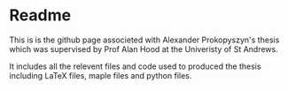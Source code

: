 # Readme

This is is the github page associeted with Alexander Prokopyszyn's thesis which was supervised by Prof Alan Hood at the Univeristy of St Andrews.

It includes all the relevent files and code used to produced the thesis including LaTeX files, maple files and python files.
